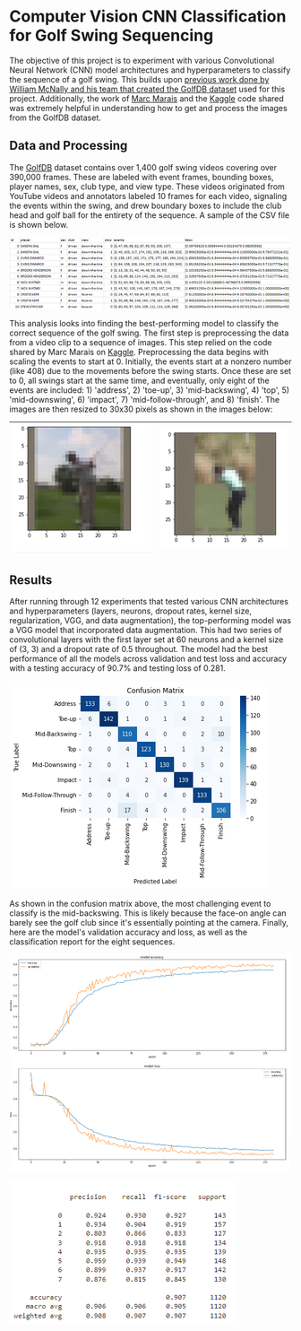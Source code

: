 # Computer Vision CNN Classification for Golf Swing Sequencing
The objective of this project is to experiment with various Convolutional Neural Network (CNN) model architectures and hyperparameters to classify the sequence of a golf swing. This builds upon [previous work done by William McNally and his team that created the GolfDB dataset](https://github.com/wmcnally/golfdb) used for this project. Additionally, the
work of [Marc Marais](https://www.researchgate.net/profile/Marc-Marais/publication/358900228_Golf_Swing_Sequencing_using_Computer_Vision/links/621c81bb2542ea3cacb7149b/Golf-Swing-Sequencing-using-Computer-Vision.pdf) and the [Kaggle](https://www.kaggle.com/code/marcmarais/experiment-1-three-viewing-angles-only) code shared was extremely helpful in understanding how to get and process the images from the GolfDB dataset.

## Data and Processing
The [GolfDB](https://github.com/wmcnally/golfdb) dataset contains over 1,400 golf swing videos covering over 390,000 frames. These are labeled with event frames, bounding boxes, player names, sex, club type, and view type. These videos originated from YouTube videos 
and annotators labeled 10 frames for each video, signaling the events within the swing, and drew boundary boxes to include the club head and golf ball for the entirety of the sequence. A sample of the CSV file is shown below.

![](/images/_golfdb_data.png)

This analysis looks into finding the best-performing model to classify the correct sequence of the golf swing. The first step is preprocessing the data from a video clip to a sequence of images. This step relied on the code shared by Marc Marais on [Kaggle](https://www.kaggle.com/code/marcmarais/experiment-1-three-viewing-angles-only).
Preprocessing the data begins with scaling the events to start at 0. Initially, the events start at a nonzero number (like 408) due to the movements before the swing starts. Once these are set to 0, all swings start at the same time, and eventually, only eight of the 
events are included: 1) 'address', 2) 'toe-up', 3) 'mid-backswing', 4) 'top', 5) 'mid-downswing', 6) 'impact', 7) 'mid-follow-through', and 8) 'finish'. The images are then resized to 30x30 pixels as shown in the images below:

|![](/images/_golf_swing_1.png)|![](/images/_golf_swing_2.png)|
|:-:|:-:|


## Results
After running through 12 experiments that tested various CNN architectures and hyperparameters (layers, neurons, dropout rates, kernel size, regularization, VGG, and data augmentation), the top-performing model was a VGG model that incorporated data augmentation. This had two series of convolutional layers with the first layer set at 60 neurons and a kernel size of (3, 3) and a dropout rate of 0.5 throughout. The model had the best performance of all the models across validation and test loss and accuracy with a testing accuracy of 90.7% and testing loss of 0.281. 

![](/images/_golf_conf_matrix.png)

As shown in the confusion matrix above, the most challenging event to classify is the mid-backswing. This is likely because the face-on angle can barely see the golf club since it's essentially pointing at the camera. Finally, here are the model's validation accuracy and loss, as well as the classification report for the eight sequences.



![](/images/_golf_accuracy_loss.png)


![](/images/golf_classification_report.png)

